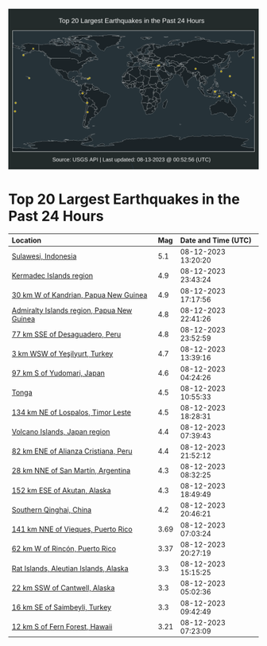 ![Map](./map.png)

# Top 20 Largest Earthquakes in the Past 24 Hours

| Location | Mag | Date and Time (UTC) |
|:---|:---|:---|
| [Sulawesi, Indonesia](https://earthquake.usgs.gov/earthquakes/eventpage/us6000kzjx) | 5.1 | 08-12-2023 13:20:20 |
| [Kermadec Islands region](https://earthquake.usgs.gov/earthquakes/eventpage/us6000kzm7) | 4.9 | 08-12-2023 23:43:24 |
| [30 km W of Kandrian, Papua New Guinea](https://earthquake.usgs.gov/earthquakes/eventpage/us6000kzks) | 4.9 | 08-12-2023 17:17:56 |
| [Admiralty Islands region, Papua New Guinea](https://earthquake.usgs.gov/earthquakes/eventpage/us6000kzm4) | 4.8 | 08-12-2023 22:41:26 |
| [77 km SSE of Desaguadero, Peru](https://earthquake.usgs.gov/earthquakes/eventpage/us6000kzm9) | 4.8 | 08-12-2023 23:52:59 |
| [3 km WSW of Yeşilyurt, Turkey](https://earthquake.usgs.gov/earthquakes/eventpage/us6000kzjz) | 4.7 | 08-12-2023 13:39:16 |
| [97 km S of Yudomari, Japan](https://earthquake.usgs.gov/earthquakes/eventpage/us6000kzi6) | 4.6 | 08-12-2023 04:24:26 |
| [Tonga](https://earthquake.usgs.gov/earthquakes/eventpage/us6000kzji) | 4.5 | 08-12-2023 10:55:33 |
| [134 km NE of Lospalos, Timor Leste](https://earthquake.usgs.gov/earthquakes/eventpage/us6000kzl4) | 4.5 | 08-12-2023 18:28:31 |
| [Volcano Islands, Japan region](https://earthquake.usgs.gov/earthquakes/eventpage/us6000kziz) | 4.4 | 08-12-2023 07:39:43 |
| [82 km ENE of Alianza Cristiana, Peru](https://earthquake.usgs.gov/earthquakes/eventpage/us6000kzlz) | 4.4 | 08-12-2023 21:52:12 |
| [28 km NNE of San Martín, Argentina](https://earthquake.usgs.gov/earthquakes/eventpage/us6000kzj5) | 4.3 | 08-12-2023 08:32:25 |
| [152 km ESE of Akutan, Alaska](https://earthquake.usgs.gov/earthquakes/eventpage/us6000kzlb) | 4.3 | 08-12-2023 18:49:49 |
| [Southern Qinghai, China](https://earthquake.usgs.gov/earthquakes/eventpage/us6000kzlv) | 4.2 | 08-12-2023 20:46:21 |
| [141 km NNE of Vieques, Puerto Rico](https://earthquake.usgs.gov/earthquakes/eventpage/pr2023224000) | 3.69 | 08-12-2023 07:03:24 |
| [62 km W of Rincón, Puerto Rico](https://earthquake.usgs.gov/earthquakes/eventpage/pr71421398) | 3.37 | 08-12-2023 20:27:19 |
| [Rat Islands, Aleutian Islands, Alaska](https://earthquake.usgs.gov/earthquakes/eventpage/us6000kzle) | 3.3 | 08-12-2023 15:15:25 |
| [22 km SSW of Cantwell, Alaska](https://earthquake.usgs.gov/earthquakes/eventpage/ak023aajdevl) | 3.3 | 08-12-2023 05:02:36 |
| [16 km SE of Saimbeyli, Turkey](https://earthquake.usgs.gov/earthquakes/eventpage/us6000kzja) | 3.3 | 08-12-2023 09:42:49 |
| [12 km S of Fern Forest, Hawaii](https://earthquake.usgs.gov/earthquakes/eventpage/hv73520867) | 3.21 | 08-12-2023 07:23:09 |
